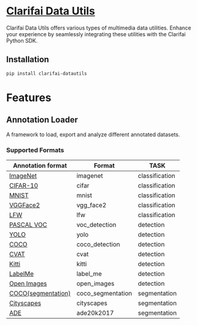 # [Clarifai Data Utils](https://github.com/Clarifai/clarifai-python-datautils)

Clarifai Data Utils offers various types of multimedia data utilities. Enhance your experience by seamlessly integrating these utilities with the Clarifai Python SDK.

## Installation


```bash
pip install clarifai-datautils
```

# Features
## Annotation Loader

A framework to load, export and analyze different annotated datasets.

### Supported Formats

| Annotation format                                                                                | Format       |      TASK       |
| ------------------------------------------------------------------------------------------------ | -------      | --------------- |
| [ImageNet](http://image-net.org/)                                                                | imagenet     | classification  |
| [CIFAR-10](https://www.cs.toronto.edu/~kriz/cifar.html)                                          | cifar     | classification  |
| [MNIST](http://yann.lecun.com/exdb/mnist/)                                                       | mnist     | classification  |
| [VGGFace2](https://github.com/ox-vgg/vgg_face2)                                                  | vgg_face2     | classification  |
| [LFW](http://vis-www.cs.umass.edu/lfw/)                                                          | lfw     | classification  |
| [PASCAL VOC](http://host.robots.ox.ac.uk/pascal/VOC/voc2012/htmldoc/index.html)                  | voc_detection     | detection  |
| [YOLO](https://github.com/AlexeyAB/darknet#how-to-train-pascal-voc-data)                         | yolo     | detection  |
| [COCO](http://cocodataset.org/#format-data)                                                      | coco_detection     | detection  |
| [CVAT](https://opencv.github.io/cvat/docs/manual/advanced/xml_format/)                           | cvat     | detection  |
| [Kitti](http://www.cvlibs.net/datasets/kitti/index.php)                                          | kitti     | detection  |
| [LabelMe](http://labelme.csail.mit.edu/Release3.0)                                               | label_me     | detection  |
| [Open Images](https://storage.googleapis.com/openimages/web/download.html)                       | open_images     | detection  |
| [COCO(segmentation)](http://cocodataset.org/#format-data)                                     | coco_segmentation     | segmentation  |
| [Cityscapes](https://www.cityscapes-dataset.com/)                                                | cityscapes     | segmentation  |
| [ADE](https://www.cityscapes-dataset.com/)                                                       | ade20k2017     | segmentation  |
